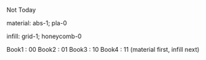 Not Today

material:
abs-1; pla-0

infill:
grid-1; honeycomb-0


Book1 : 00
Book2 : 01
Book3 : 10
Book4 : 11
(material first, infill next)